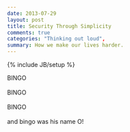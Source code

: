 ```yaml
---
date: 2013-07-29
layout: post
title: Security Through Simplicity
comments: true
categories: "Thinking out loud",
summary: How we make our lives harder.
---
```

{% include JB/setup %}

BINGO<br>
<br>
BINGO<br>
<br>
BINGO<br>
<br>
and bingo was his name O!
